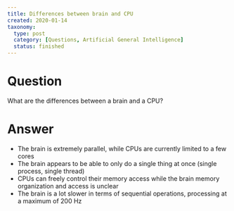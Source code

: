 ```yaml
---
title: Differences between brain and CPU
created: 2020-01-14
taxonomy:
  type: post
  category: [Questions, Artificial General Intelligence]
  status: finished
---
```


# Question
What are the differences between a brain and a CPU?

# Answer
* The brain is extremely parallel, while CPUs are currently limited to a few cores
* The brain appears to be able to only do a single thing at once (single process, single thread)
* CPUs can freely control their memory access while the brain memory organization and access is unclear
* The brain is a lot slower in terms of sequential operations, processing at a maximum of 200 Hz
